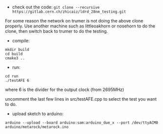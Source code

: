 - check out the code:
`git clone --recursive https://gitlab.cern.ch/zhicaiz/ldrd_28nm_testing.git`

For some reason the network on trumer is not doing the above clone properly. Use another machine such as littleoakhorn or nosehorn to do the clone, then switch back to trumer to do the testing.

- compile:

```
mkdir build
cd build
cmake3 ..
```

- run:
```
cd run
./testAFE 6
```

where 6 is the divider for the output clock (from 2695MHz)

uncomment the last few lines in src/testAFE.cpp to select the test you want to do.

- upload sketch to arduino:
```
arduino --upload --board arduino:sam:arduino_due_x --port /dev/ttyACM0 arduino/metarock/metarock.ino
```
